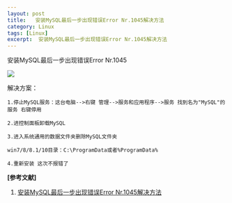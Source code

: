 ```yaml
---
layout: post
title:   安装MySQL最后一步出现错误Error Nr.1045解决方法  
category: Linux
tags: [Linux]
excerpt:  安装MySQL最后一步出现错误Error Nr.1045解决方法
---
```



安装MySQL最后一步出现错误Error Nr.1045

![](http://www.nangongyibin.com/assets/images/Linux/167.png)

解决方案：

	1.停止MySQL服务：这台电脑-->右键 管理-->服务和应用程序-->服务 找到名为"MySQL"的服务 右键停用
	
	2.进控制面板卸载MySQL
	
	3.进入系统通用的数据文件夹删除MySQL文件夹

	win7/8/8.1/10目录：C:\ProgramData或者%ProgramData%

	4.重新安装 这次不报错了

**[参考文献]**

1. [安装MySQL最后一步出现错误Error Nr.1045解决方法](https://blog.csdn.net/gsls200808/article/details/46846019 "安装MySQL最后一步出现错误Error Nr.1045解决方法")

